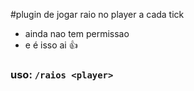#plugin de jogar raio no player a cada tick
- ainda nao tem permissao
- e é isso ai 👍
### uso: `/raios <player>`
